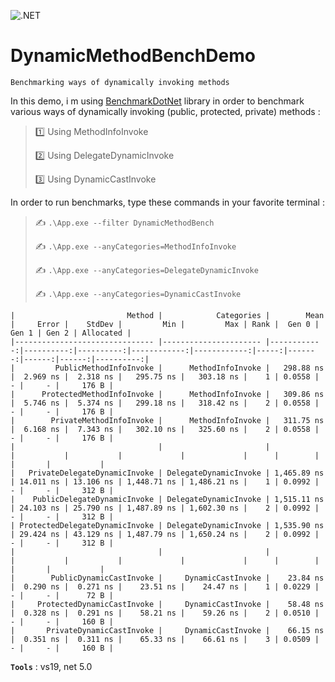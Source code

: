 ![.NET](https://github.com/aimenux/DynamicMethodBenchDemo/workflows/.NET/badge.svg)

# DynamicMethodBenchDemo
```
Benchmarking ways of dynamically invoking methods
```

In this demo, i m using [BenchmarkDotNet](https://github.com/dotnet/BenchmarkDotNet) library in order to benchmark various ways of dynamically invoking (public, protected, private) methods :
>
> :one: Using MethodInfoInvoke
>
> :two: Using DelegateDynamicInvoke
>
> :three: Using DynamicCastInvoke
>

In order to run benchmarks, type these commands in your favorite terminal :
>
> :writing_hand: `.\App.exe --filter DynamicMethodBench`
>
> :writing_hand: `.\App.exe --anyCategories=MethodInfoInvoke`
>
> :writing_hand: `.\App.exe --anyCategories=DelegateDynamicInvoke`
>
> :writing_hand: `.\App.exe --anyCategories=DynamicCastInvoke`
>

```
|                         Method |            Categories |        Mean |     Error |    StdDev |         Min |         Max | Rank |  Gen 0 | Gen 1 | Gen 2 | Allocated |
|------------------------------- |---------------------- |------------:|----------:|----------:|------------:|------------:|-----:|-------:|------:|------:|----------:|
|         PublicMethodInfoInvoke |      MethodInfoInvoke |   298.88 ns |  2.969 ns |  2.318 ns |   295.75 ns |   303.18 ns |    1 | 0.0558 |     - |     - |     176 B |
|      ProtectedMethodInfoInvoke |      MethodInfoInvoke |   309.86 ns |  5.746 ns |  5.374 ns |   299.18 ns |   318.42 ns |    2 | 0.0558 |     - |     - |     176 B |
|        PrivateMethodInfoInvoke |      MethodInfoInvoke |   311.75 ns |  6.168 ns |  7.343 ns |   302.10 ns |   325.60 ns |    2 | 0.0558 |     - |     - |     176 B |
|                                |                       |             |           |           |             |             |      |        |       |       |           |
|   PrivateDelegateDynamicInvoke | DelegateDynamicInvoke | 1,465.89 ns | 14.011 ns | 13.106 ns | 1,448.71 ns | 1,486.21 ns |    1 | 0.0992 |     - |     - |     312 B |
|    PublicDelegateDynamicInvoke | DelegateDynamicInvoke | 1,515.11 ns | 24.103 ns | 25.790 ns | 1,487.89 ns | 1,602.30 ns |    2 | 0.0992 |     - |     - |     312 B |
| ProtectedDelegateDynamicInvoke | DelegateDynamicInvoke | 1,535.90 ns | 29.424 ns | 43.129 ns | 1,487.79 ns | 1,650.24 ns |    2 | 0.0992 |     - |     - |     312 B |
|                                |                       |             |           |           |             |             |      |        |       |       |           |
|        PublicDynamicCastInvoke |     DynamicCastInvoke |    23.84 ns |  0.290 ns |  0.271 ns |    23.51 ns |    24.47 ns |    1 | 0.0229 |     - |     - |      72 B |
|     ProtectedDynamicCastInvoke |     DynamicCastInvoke |    58.48 ns |  0.328 ns |  0.291 ns |    58.21 ns |    59.26 ns |    2 | 0.0510 |     - |     - |     160 B |
|       PrivateDynamicCastInvoke |     DynamicCastInvoke |    66.15 ns |  0.351 ns |  0.311 ns |    65.33 ns |    66.61 ns |    3 | 0.0509 |     - |     - |     160 B |
```

**`Tools`** : vs19, net 5.0